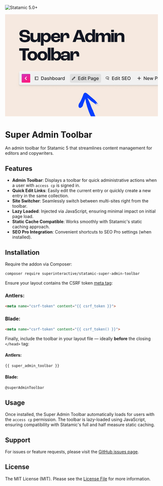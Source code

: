 <!-- statamic:hide -->

![Statamic 5.0+](https://img.shields.io/badge/Statamic-5.0+-FF269E?style=flat-square&link=https://statamic.com)

![Super Admin Toolbar](./docs/superadmintoolbar.jpg)

<!-- /statamic:hide -->

# Super Admin Toolbar

An admin toolbar for Statamic 5 that streamlines content management for editors and copywriters.

## Features

- **Admin Toolbar**: Displays a toolbar for quick administrative actions when a user with `access cp` is signed in.
- **Quick Edit Links**: Easily edit the current entry or quickly create a new entry in the same collection.
- **Site Switcher**: Seamlessly switch between multi-sites right from the toolbar.
- **Lazy Loaded**: Injected via JavaScript, ensuring minimal impact on initial page load.
- **Static Cache Compatible**: Works smoothly with Statamic's static caching approach.
- **SEO Pro Integration**: Convenient shortcuts to SEO Pro settings (when installed).

## Installation

Require the addon via Composer:

```bash
composer require superinteractive/statamic-super-admin-toolbar
```

Ensure your layout contains the CSRF token [meta tag](https://laravel.com/docs/12.x/csrf#csrf-x-csrf-token):

### Antlers:
```html
<meta name="csrf-token" content="{{ csrf_token }}">
```

### Blade:
```html
<meta name="csrf-token" content="{{ csrf_token() }}">
```

Finally, include the toolbar in your layout file — ideally **before** the closing `</head>` tag:

#### Antlers:

```html
{{ super_admin_toolbar }}
```

#### Blade:

```blade
@superAdminToolbar
```

## Usage

Once installed, the Super Admin Toolbar automatically loads for users with the `access cp` permission. The toolbar is lazy-loaded using JavaScript, ensuring compatibility with Statamic's full and half measure static caching.

## Support

For issues or feature requests, please visit the [GitHub issues page](https://github.com/superinteractive/statamic-super-admin-toolbar).

## License

The MIT License (MIT). Please see the [License File](https://github.com/superinteractive/statamic-super-admin-toolbar/blob/main/LICENSE.md) for more information.
